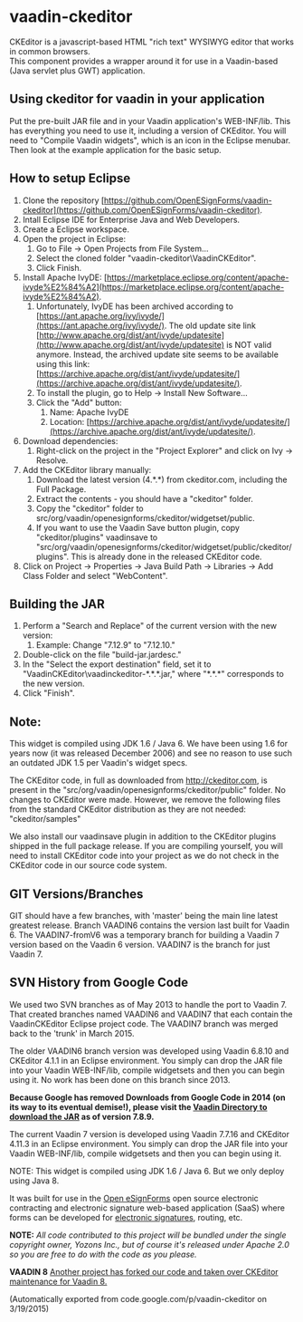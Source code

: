 # vaadin-ckeditor
CKEditor is a javascript-based HTML "rich text" WYSIWYG editor that works in common browsers.  
This component provides a wrapper around it for use in a Vaadin-based (Java servlet plus GWT) application. 

## Using ckeditor for vaadin in your application

Put the pre-built JAR file and in your Vaadin application's WEB-INF/lib. This has everything you need to use it, including a version of CKEditor. You will need to "Compile Vaadin widgets", which is an icon in the Eclipse menubar. Then look at the example application for the basic setup.

## How to setup Eclipse

1. Clone the repository [https://github.com/OpenESignForms/vaadin-ckeditor](https://github.com/OpenESignForms/vaadin-ckeditor).
2. Intall Eclipse IDE for Enterprise Java and Web Developers.
3. Create a Eclipse workspace.
4. Open the project in Eclipse:
    1. Go to File -> Open Projects from File System...
    2. Select the cloned folder "vaadin-ckeditor\VaadinCKEditor".
    3. Click Finish.
5. Install Apache IvyDE: [https://marketplace.eclipse.org/content/apache-ivyde%E2%84%A2](https://marketplace.eclipse.org/content/apache-ivyde%E2%84%A2).
    1. Unfortunately, IvyDE has been archived according to [https://ant.apache.org/ivy/ivyde/](https://ant.apache.org/ivy/ivyde/). The old update site link [http://www.apache.org/dist/ant/ivyde/updatesite](http://www.apache.org/dist/ant/ivyde/updatesite) is NOT valid anymore. Instead, the archived update site seems to be available using this link: [https://archive.apache.org/dist/ant/ivyde/updatesite/](https://archive.apache.org/dist/ant/ivyde/updatesite/).
    2. To install the plugin, go to Help -> Install New Software...
    3. Click the "Add" button:
        1. Name: Apache IvyDE
        2. Location: [https://archive.apache.org/dist/ant/ivyde/updatesite/](https://archive.apache.org/dist/ant/ivyde/updatesite/).
6. Download dependencies:
    1. Right-click on the project in the "Project Explorer" and click on Ivy -> Resolve.
7. Add the CKEditor library manually:
    1. Download the latest version (4.\*.\*) from ckeditor.com, including the Full Package.
    2. Extract the contents - you should have a "ckeditor" folder.
    3. Copy the "ckeditor" folder to src/org/vaadin/openesignforms/ckeditor/widgetset/public.
    4. If you want to use the Vaadin Save button plugin, copy "ckeditor/plugins" vaadinsave to "src/org/vaadin/openesignforms/ckeditor/widgetset/public/ckeditor/plugins". This is already done in the released CKEditor code.
8. Click on Project -> Properties -> Java Build Path -> Libraries -> Add Class Folder and select "WebContent".

## Building the JAR
1. Perform a "Search and Replace" of the current version with the new version:
    1. Example: Change "7.12.9" to "7.12.10."
2. Double-click on the file "build-jar.jardesc."
3. In the "Select the export destination" field, set it to "VaadinCKEditor\vaadinckeditor-\*.\*.\*.jar," where "\*.\*.\*" corresponds to the new version.
4. Click "Finish".

## Note:
This widget is compiled using JDK 1.6 / Java 6.  We have been using 1.6 for years now (it was released December 2006) and see no reason to use such an outdated JDK 1.5 per Vaadin's widget specs.

The CKEditor code, in full as downloaded from http://ckeditor.com, is present in the "src/org/vaadin/openesignforms/ckeditor/public" folder. No changes to CKEditor were made. However, we remove the following files from the standard CKEditor distribution as they are not needed: "ckeditor/samples"

We also install our vaadinsave plugin in addition to the CKEditor plugins shipped in the full package release. If you are compiling yourself, you will need to install CKEditor code into your project as we do not check in the CKEditor code in our source code system.

## GIT Versions/Branches
GIT should have a few branches, with 'master' being the main line latest greatest release.  Branch VAADIN6 contains the version last built for Vaadin 6.  The VAADIN7-fromV6 was a temporary branch for building a Vaadin 7 version based on the Vaadin 6 version.  VAADIN7 is the branch for just Vaadin 7.  

## SVN History from Google Code
We used two SVN branches as of May 2013 to handle the port to Vaadin 7. That created branches named VAADIN6 and VAADIN7 that each contain the VaadinCKEditor Eclipse project code.  The VAADIN7 branch was merged back to the 'trunk' in March 2015.

The older VAADIN6 branch version was developed using Vaadin 6.8.10 and CKEditor 4.1.1 in an Eclipse environment.  You simply can drop the JAR file into your Vaadin WEB-INF/lib, compile widgetsets and then you can begin using it.  No work has been done on this branch since 2013.

**Because Google has removed Downloads from Google Code in 2014 (on its way to its eventual demise!), please visit the [Vaadin Directory to download the JAR](http://vaadin.com/addon/ckeditor-wrapper-for-vaadin) as of version 7.8.9.**

The current Vaadin 7 version is developed using Vaadin 7.7.16 and CKEditor 4.11.3 in an Eclipse environment.  You simply can drop the JAR file into your Vaadin WEB-INF/lib, compile widgetsets and then you can begin using it.

NOTE: This widget is compiled using JDK 1.6 / Java 6. But we only deploy using Java 8.

It was built for use in the [Open eSignForms](https://open.esignforms.com/) open source electronic contracting and electronic signature web-based application (SaaS) where forms can be developed for [electronic signatures](https://www.yozons.com/ElectronicSignatures/), routing, etc.

**NOTE:** *All code contributed to this project will be bundled under the single copyright owner, Yozons Inc., but of course it's released under Apache 2.0 so you are free to do with the code as you please.*

**VAADIN 8**  [Another project has forked our code and taken over CKEditor maintenance for Vaadin 8.](https://github.com/alump/CKEditor)

(Automatically exported from code.google.com/p/vaadin-ckeditor on 3/19/2015)
